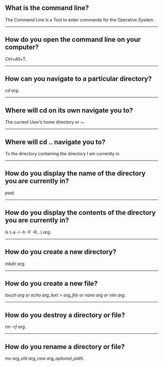 ## **What is the command line?**

The Command Line is a Tool to enter commands for the Operative System.

---

## **How do you open the command line on your computer?**

Ctrl+Alt+T.

---

## **How can you navigate to a particular directory?**

_cd arg_.

---

## **Where will cd on its own navigate you to?**

The current User’s home directory or ~.

---

## **Where will cd .. navigate you to?**

To the directory containing the directory I am currently in.

---

## **How do you display the name of the directory you are currently in?**

_pwd_.

---

## **How do you display the contents of the directory you are currently in?**

_ls_ (-a -l -h -F -R…) _arg_.

---

## **How do you create a new directory?**

_mkdir arg_.

---

## **How do you create a new file?**

_touch arg_
or
_echo arg_text > arg_file_
or
_nano arg or vim arg_.

---

## **How do you destroy a directory or file?**

_rm -rf arg_.

---

## **How do you rename a directory or file?**

_mv arg_old arg_new arg_optional_path_.
